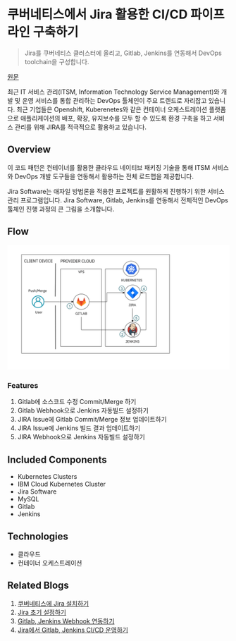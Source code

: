 # 쿠버네티스에서 Jira 활용한 CI/CD 파이프라인 구축하기
> Jira를 쿠버네티스 클러스터에 올리고, Gitlab, Jenkins를 연동해서 DevOps toolchain을 구성합니다. 

[원문](https://developer.ibm.com/kr/cloud/devops/2020/06/19/jira-cicd-1/)

최근 IT 서비스 관리(ITSM, Information Technology Service Management)와 개발 및 운영 서비스를 통합 관리하는 DevOps 툴체인이 주요 트렌드로 자리잡고 있습니다. 최근 기업들은 Openshift, Kuberenetes와 같은 컨테이너 오케스트레이션 플랫폼으로 애플리케이션의 배포, 확장, 유지보수를 모두 할 수 있도록 환경 구축을 하고 서비스 관리를 위해 JIRA를 적극적으로 활용하고 있습니다. 

## Overview

이 코드 패턴은 컨테이너를 활용한 클라우드 네이티브 패키징 기술을 통해 ITSM 서비스와 DevOps 개발 도구들을 연동해서 활용하는 전체 로드맵을 제공합니다. 

Jira Software는 애자일 방법론을 적용한 프로젝트를 원활하게 진행하기 위한 서비스 관리 프로그램입니다. Jira Software, Gitlab, Jenkins를 연동해서 전체적인 DevOps 툴체인 진행 과정의 큰 그림을 소개합니다. 

## Flow

![](./image/jira_cicd_flow.png)

### Features
1. Gitlab에 소스코드 수정 Commit/Merge 하기 
2. Gitlab Webhook으로 Jenkins 자동빌드 설정하기
3. JIRA Issue에 Gitlab Commit/Merge 정보 업데이트하기
4. JIRA Issue에 Jenkins 빌드 결과 업데이트하기
5. JIRA Webhook으로 Jenkins 자동빌드 설정하기

## Included Components
- Kubernetes Clusters
- IBM Cloud Kubernetes Cluster
- Jira Software
- MySQL
- Gitlab
- Jenkins

## Technologies
- 클라우드
- 컨테이너 오케스트레이션

## Related Blogs
1. [쿠버네티스에 Jira 설치하기](blog/JIRA_CICD_(1).md)
2. [Jira 초기 설정하기](blog/JIRA_CICD_(2).md)
3. [Gitlab, Jenkins Webhook 연동하기](blog/JIRA_CICD_(3).md)
4. [Jira에서 Gitlab, Jenkins CI/CD 운영하기](blog/JIRA_CICD_(4).md)

